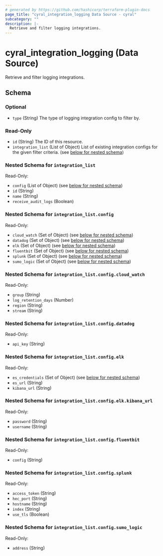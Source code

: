 ```yaml
---
# generated by https://github.com/hashicorp/terraform-plugin-docs
page_title: "cyral_integration_logging Data Source - cyral"
subcategory: ""
description: |-
  Retrieve and filter logging integrations.
---
```


# cyral_integration_logging (Data Source)

Retrieve and filter logging integrations.

<!-- schema generated by tfplugindocs -->

## Schema

### Optional

- `type` (String) The type of logging integration config to filter by.

### Read-Only

- `id` (String) The ID of this resource.
- `integration_list` (List of Object) List of existing integration configs for the given filter criteria. (see [below for nested schema](#nestedatt--integration_list))

<a id="nestedatt--integration_list"></a>

### Nested Schema for `integration_list`

Read-Only:

- `config` (List of Object) (see [below for nested schema](#nestedobjatt--integration_list--config))
- `id` (String)
- `name` (String)
- `receive_audit_logs` (Boolean)

<a id="nestedobjatt--integration_list--config"></a>

### Nested Schema for `integration_list.config`

Read-Only:

- `cloud_watch` (Set of Object) (see [below for nested schema](#nestedobjatt--integration_list--config--cloud_watch))
- `datadog` (Set of Object) (see [below for nested schema](#nestedobjatt--integration_list--config--datadog))
- `elk` (Set of Object) (see [below for nested schema](#nestedobjatt--integration_list--config--elk))
- `fluentbit` (Set of Object) (see [below for nested schema](#nestedobjatt--integration_list--config--fluentbit))
- `splunk` (Set of Object) (see [below for nested schema](#nestedobjatt--integration_list--config--splunk))
- `sumo_logic` (Set of Object) (see [below for nested schema](#nestedobjatt--integration_list--config--sumo_logic))

<a id="nestedobjatt--integration_list--config--cloud_watch"></a>

### Nested Schema for `integration_list.config.cloud_watch`

Read-Only:

- `group` (String)
- `log_retention_days` (Number)
- `region` (String)
- `stream` (String)

<a id="nestedobjatt--integration_list--config--datadog"></a>

### Nested Schema for `integration_list.config.datadog`

Read-Only:

- `api_key` (String)

<a id="nestedobjatt--integration_list--config--elk"></a>

### Nested Schema for `integration_list.config.elk`

Read-Only:

- `es_credentials` (Set of Object) (see [below for nested schema](#nestedobjatt--integration_list--config--elk--es_credentials))
- `es_url` (String)
- `kibana_url` (String)

<a id="nestedobjatt--integration_list--config--elk--es_credentials"></a>

### Nested Schema for `integration_list.config.elk.kibana_url`

Read-Only:

- `password` (String)
- `username` (String)

<a id="nestedobjatt--integration_list--config--fluentbit"></a>

### Nested Schema for `integration_list.config.fluentbit`

Read-Only:

- `config` (String)

<a id="nestedobjatt--integration_list--config--splunk"></a>

### Nested Schema for `integration_list.config.splunk`

Read-Only:

- `access_token` (String)
- `hec_port` (String)
- `hostname` (String)
- `index` (String)
- `use_tls` (Boolean)

<a id="nestedobjatt--integration_list--config--sumo_logic"></a>

### Nested Schema for `integration_list.config.sumo_logic`

Read-Only:

- `address` (String)
